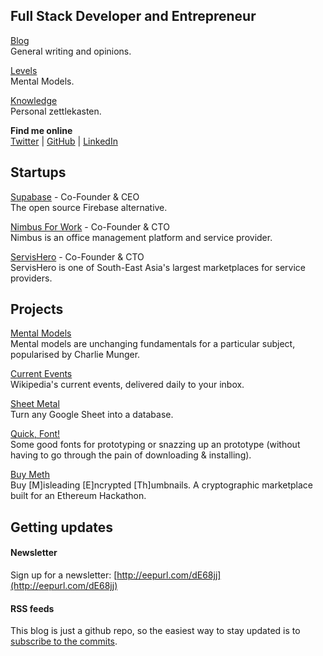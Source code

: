 

## Full Stack Developer and Entrepreneur

[Blog](/blog/) <br />General writing and opinions.

[Levels](/levels/) <br />Mental Models.

[Knowledge](/knowledge/) <br />Personal zettlekasten.

**Find me online** <br />[Twitter](https://twitter.com/kiwicopple) | [GitHub](https://github.com/kiwicopple) | [LinkedIn](https://www.linkedin.com/in/paulcopplestone/)


## Startups

[Supabase](https://supabase.io) - Co-Founder & CEO<br />
The open source Firebase alternative.

[Nimbus For Work](https://nimbusforwork.com) - Co-Founder & CTO<br />
Nimbus is an office management platform and service provider.

[ServisHero](https://servishero.com) - Co-Founder & CTO<br />
ServisHero is one of South-East Asia's largest marketplaces for service providers.


## Projects

[Mental Models](https://mentalmodels.co)<br />
Mental models are unchanging fundamentals for a particular subject, popularised by Charlie Munger.

[Current Events](https://currentevents.email)<br />
Wikipedia's current events, delivered daily to your inbox. 

[Sheet Metal](https://sheetmetal.io)<br />
Turn any Google Sheet into a database.

[Quick, Font!](https://quickfont.xyz)<br />
Some good fonts for prototyping or snazzing up an prototype (without having to go through the pain of downloading & installing).

[Buy Meth](https://buymeth.com/)<br />
Buy [M]isleading [E]ncrypted [Th]umbnails. A cryptographic marketplace built for an Ethereum Hackathon.


## Getting updates

#### Newsletter

Sign up for a newsletter: [http://eepurl.com/dE68jj](http://eepurl.com/dE68jj)

#### RSS feeds

This blog is just a github repo, so the easiest way to stay updated is to [subscribe to the commits](https://github.com/kiwicopple/paul.copplest.one/commits/master.atom).